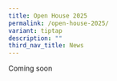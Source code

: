 ```yaml
---
title: Open House 2025
permalink: /open-house-2025/
variant: tiptap
description: ""
third_nav_title: News
---
```

<p>Coming soon</p>